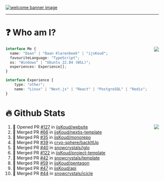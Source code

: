 <h1 align="center" style="display:none;"></h1>

<a href="https://ijskoud.dev/"><img src="https://cdn.ijskoud.dev/files/IIcds5oPKl.png" alt="welcome banner image" /></a>

---

# ❓ Who am I?

<img align="right" src="http://gh-stats.ijskoud.dev/api/top-langs?username=ijsKoud&cache_seconds=1800&layout=compact&hide_border=true&hide_rank=true&show_icons=true&theme=dark&title_color=ffffff&hide_border=true&locale=en" />

```typescript
interface Me {
  name: "Daan" | "Daan Klarenbeek" | "ijsKoud";
  favouriteLanguage: "TypeScript";
  os: "Windows" | "Ubuntu 22.04 (WSL)";
  experiences: Experience[];
}

interface Experience {
    type: "other";
    name: "Linux" | "Next.js" | "React" | "PostgreSQL" | "Redis";
}
```

# 🔥 Github Stats

<img align="right" src="http://gh-stats.ijskoud.dev/api? username=ijsKoud&cache_seconds=1800&hide_border=true&hide_rank=true&show_icons=true&theme=dark&title_color=ffffff&hide_border=true&locale=en">

<!--START_SECTION:activity-->
1. 💪 Opened PR [#127](https://github.com/ijsKoud/website/pull/127) in [ijsKoud/website](https://github.com/ijsKoud/website)
2. 🎉 Merged PR [#66](https://github.com/ijsKoud/nextjs-template/pull/66) in [ijsKoud/nextjs-template](https://github.com/ijsKoud/nextjs-template)
3. 🎉 Merged PR [#35](https://github.com/ijsKoud/monorepo/pull/35) in [ijsKoud/monorepo](https://github.com/ijsKoud/monorepo)
4. 🎉 Merged PR [#39](https://github.com/cryo-sphere/backItUp/pull/39) in [cryo-sphere/backItUp](https://github.com/cryo-sphere/backItUp)
5. 🎉 Merged PR [#40](https://github.com/snowcrystals/iglo/pull/40) in [snowcrystals/iglo](https://github.com/snowcrystals/iglo)
6. 🎉 Merged PR [#122](https://github.com/ijsKoud/project-template/pull/122) in [ijsKoud/project-template](https://github.com/ijsKoud/project-template)
7. 🎉 Merged PR [#42](https://github.com/snowcrystals/template/pull/42) in [snowcrystals/template](https://github.com/snowcrystals/template)
8. 🎉 Merged PR [#59](https://github.com/ijsKoud/pentagon/pull/59) in [ijsKoud/pentagon](https://github.com/ijsKoud/pentagon)
9. 🎉 Merged PR [#47](https://github.com/ijsKoud/api/pull/47) in [ijsKoud/api](https://github.com/ijsKoud/api)
10. 🎉 Merged PR [#44](https://github.com/snowcrystals/icicle/pull/44) in [snowcrystals/icicle](https://github.com/snowcrystals/icicle)
<!--END_SECTION:activity-->

<h1 align="center" style="display:none;"></h1>
